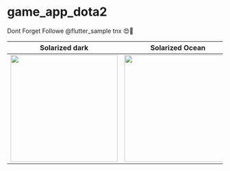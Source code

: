 # game_app_dota2
Dont Forget Followe @flutter_sample tnx 😍🌹

Solarized dark             |  Solarized Ocean
:-------------------------:|:-------------------------:
<img src="https://github.com/mohamadali7/game_app_dota2/blob/main/Game%20App.png" width="250"> | <img src="https://github.com/mohamadali7/game_app_dota2/blob/main/Game%20App.png" width="250">

